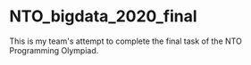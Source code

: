 # NTO_bigdata_2020_final
This is my team's attempt to complete the final task of the NTO Programming Olympiad.
